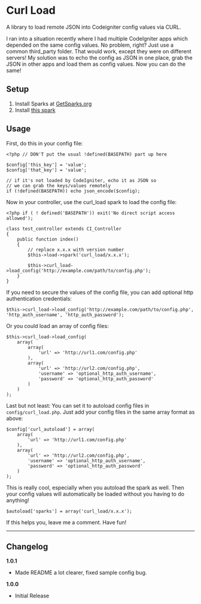 Curl Load
============================

A library to load remote JSON into Codeigniter config values via CURL.

I ran into a situation recently where I had multiple CodeIgniter apps which depended on the same config values. No problem, right? Just use a common third_party folder. That would work, except they were on different servers! My solution was to echo the config as JSON in one place, grab the JSON in other apps and load them as config values. Now you can do the same!

Setup
----------------------------

1. Install Sparks at [GetSparks.org](http://getsparks.org)
2. Install [this spark](http://getsparks.org/packages/curl_load/versions/HEAD/show)

Usage
----------------------------

First, do this in your config file:

    <?php // DON'T put the usual !defined(BASEPATH) part up here

    $config['this_key'] = 'value';
    $config['that_key'] = 'value';

    // if it's not loaded by CodeIgniter, echo it as JSON so
    // we can grab the keys/values remotely
    if (!defined(BASEPATH)) echo json_encode($config);

Now in your controller, use the curl_load spark to load the config file:

    <?php if ( ! defined('BASEPATH')) exit('No direct script access allowed');

    class test_controller extends CI_Controller
    {
        public function index()
        {
            // replace x.x.x with version number
            $this->load->spark('curl_load/x.x.x');

            $this->curl_load->load_config('http://example.com/path/to/config.php');
        }
    }

If you need to secure the values of the config file, you can add optional http authentication credentials:

    $this->curl_load->load_config('http://example.com/path/to/config.php', 'http_auth_username', 'http_auth_password');

Or you could load an array of config files:

    $this->curl_load->load_config(
        array(
            array(
                'url' => 'http://url1.com/config.php'
            ),
            array(
                'url' => 'http://url2.com/config.php',
                'username' => 'optional_http_auth_username',
                'password' => 'optional_http_auth_password'
            )
        )
    );

Last but not least: You can set it to autoload config files in ```config/curl_load.php```. Just add your config files in the same array format as above:

    $config['curl_autoload'] = array(
        array(
            'url' => 'http://url1.com/config.php'
        ),
        array(
            'url' => 'http://url2.com/config.php',
            'username' => 'optional_http_auth_username',
            'password' => 'optional_http_auth_password'
        )
    );

This is really cool, especially when you autoload the spark as well. Then your config values will automatically be loaded without you having to do anything!

    $autoload['sparks'] = array('curl_load/x.x.x');

If this helps you, leave me a comment. Have fun!

----------------------------

Changelog
----------------------------

**1.0.1**

* Made README a lot clearer, fixed sample config bug.

**1.0.0**

* Initial Release

